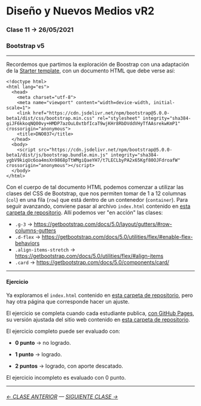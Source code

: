 # Diseño y Nuevos Medios vR2

### Clase 11 → 26/05/2021

### Bootstrap v5

- - - - - - - 

Recordemos que partimos la exploración de Boostrap con una adaptación de la [Starter template](https://getbootstrap.com/docs/5.0/getting-started/introduction/#starter-template), con un documento HTML que debe verse así: 

```
<!doctype html>
<html lang="es">
  <head>
    <meta charset="utf-8">
    <meta name="viewport" content="width=device-width, initial-scale=1">
    <link href="https://cdn.jsdelivr.net/npm/bootstrap@5.0.0-beta1/dist/css/bootstrap.min.css" rel="stylesheet" integrity="sha384-giJF6kkoqNQ00vy+HMDP7azOuL0xtbfIcaT9wjKHr8RbDVddVHyTfAAsrekwKmP1" crossorigin="anonymous">
    <title>DNO037</title>
  </head>
  <body>
    <script src="https://cdn.jsdelivr.net/npm/bootstrap@5.0.0-beta1/dist/js/bootstrap.bundle.min.js" integrity="sha384-ygbV9kiqUc6oa4msXn9868pTtWMgiQaeYH7/t7LECLbyPA2x65Kgf80OJFdroafW" crossorigin="anonymous"></script>
  </body>
</html>
```

Con el cuerpo de tal documento HTML podemos comenzar a utilizar las clases del CSS de Bootstrap, que nos permiten tomar de 1 a 12 columnas (`col`) en una fila (`row`) que está dentro de un contenedor (`container`). Para seguir avanzando, conviene pasar al archivo `index.html` contenido en [esta carpeta de repositorio](https://profesorfaco.github.io/dno037-2021/clase-11/index.html). Allí podemos ver "en acción" las clases:

- `.g-3` → https://getbootstrap.com/docs/5.0/layout/gutters/#row-columns-gutters
- `.d-flex` → https://getbootstrap.com/docs/5.0/utilities/flex/#enable-flex-behaviors
- `.align-items-stretch` → https://getbootstrap.com/docs/5.0/utilities/flex/#align-items
- `.card` → https://getbootstrap.com/docs/5.0/components/card/

- - - - - - - 

#### Ejercicio

Ya exploramos el `index.html` contenido en [esta carpeta de repositorio](https://profesorfaco.github.io/dno037-2021/clase-11/), pero hay otra página que corresponde hacer un ajuste.

El ejercicio se completa cuando cada estudiante publica, [con GitHub Pages](https://docs.github.com/es/free-pro-team@latest/github/working-with-github-pages/configuring-a-publishing-source-for-your-github-pages-site), su versión ajustada del sitio web contenido en [esta carpeta de repositorio](https://profesorfaco.github.io/dno037-2021/clase-10/).

El ejercicio completo puede ser evaluado con:

- **0 punto** → no logrado.

- **1 punto** → logrado.

- **2 puntos** → logrado, con aporte descatado.

El ejercicio incompleto es evaluado con 0 punto.

- - - - - - - 

###### [← CLASE ANTERIOR](https://github.com/profesorfaco/dno037-2021/tree/main/clase-10) — [SIGUIENTE CLASE →](https://github.com/profesorfaco/dno037-2021/tree/main/clase-12)
